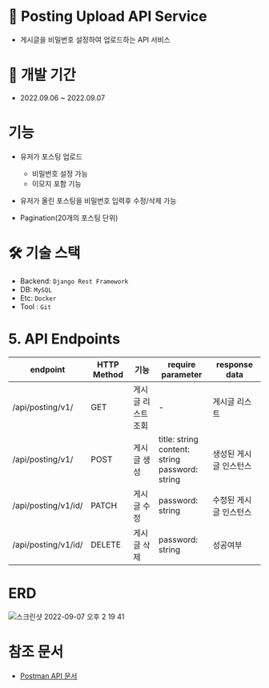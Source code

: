 # 🚀 Posting Upload API Service

- 게시글을 비밀번호 설정하여 업로드하는 API 서비스

# 📆 개발 기간
- 2022.09.06 ~ 2022.09.07

# 기능

- 유저가 포스팅 업로드
  - 비밀번호 설정 가능
  - 이모지 포함 기능

- 유저가 올린 포스팅을 비밀번호 입력후 수정/삭제 가능
- Pagination(20개의 포스팅 단위)

# 🛠 기술 스택
- Backend: `Django Rest Framework`
- DB: `MySQL`
- Etc: `Docker`
- Tool : `Git`

# 5. API Endpoints
| endpoint | HTTP Method | 기능   | require parameter                                                                                                   | response data |
|----------|-------------|------|---------------------------------------------------------------------------------------------------------------------|---------------|
| /api/posting/v1/  | GET   | 게시글 리스트 조회 |  -  | 게시글 리스트|
| /api/posting/v1/  | POST     | 게시글 생성  | title: string <br/>content: string <br/> password: string   | 생성된 게시글 인스턴스   |
| /api/posting/v1/id/  | PATCH     | 게시글 수정  | password: string   | 수정된 게시글 인스턴스  |
| /api/posting/v1/id/  | DELETE   | 게시글 삭제|  password: string  | 성공여부 |

# ERD
![스크린샷 2022-09-07 오후 2 19 41](https://user-images.githubusercontent.com/58774316/188794790-3a4a3e45-b3e1-4658-a09c-348f0f6ee886.png)

# 참조 문서
- [Postman API 문서](https://documenter.getpostman.com/view/11682851/VVBQXUTd)
